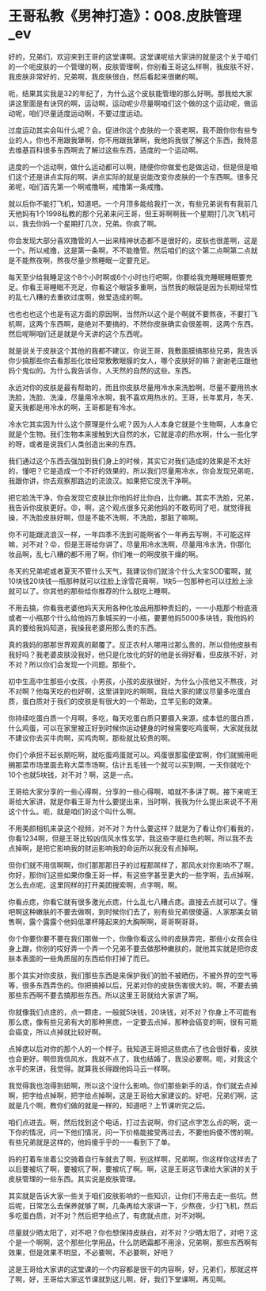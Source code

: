 # 王哥私教《男神打造》：008.皮肤管理_ev

好的，兄弟们，欢迎来到王哥的这堂课啊。这堂课呢给大家讲的就是这个关于咱们的一个呃皮肤的一个管理的啊，皮肤管理啊，你别看王哥这么样啊，我皮肤不好，我皮肤非常好的，兄弟啊，我皮肤很白，然后看起来很嫩的啊。

呃，结果其实我是32的年纪了，为什么这个皮肤能管理的那么好啊。那我给大家讲这里面是有诀窍的啊，运动啊，运动呢少尽量啊咱们这个做的这个运动呢，做运动呢，咱们尽量适度运动啊，不要过度运动。

过度运动其实会叫什么呢？会。促进你这个皮肤的一个衰老啊，我不跟你你有些专业的人，你也不用跟我犟啊，你不用跟我犟啊，我他妈我很了解这个东西，我特意去维基百科很多东西啊去了解过这些东西，适度的一个运动啊。

适度的一个运动啊，做什么运动都可以啊，随便你你做爱也是做运动，但是但是咱们这个还是讲点实际的啊，讲点实际的就是说能改变你皮肤的一个东西啊。很多兄弟呢，咱们首先第一个啊戒撸啊，戒撸第一条戒撸。

就以后你不能打飞机，知道吧。一个月顶多能给我打一次，有些兄弟说有有我前几天他妈有1个1998私教的那个兄弟来问王哥，但王哥啊啊我一个星期打几次飞机可以，我去你妈一个星期打几次，兄弟。你疯了啊。

你会发现大部分喜欢撸管的人一出来精神状态都不是很好的，皮肤也很差啊，这是一个。所以戒撸，这是第一条啊，不不能撸管。然后咱们的这个第二点啊第二点就是不能熬夜啊，熬夜尽量少熬睡眠一定要充足。

每天至少给我睡足这个8个小时啊或6个小时也行吧啊，你要给我充睡眠睡眠要充足。你看王哥睡眠不充足，你看这个眼袋多重啊，当然我的眼袋是因为长期经常性的乱七八糟的去重欲过度啊，做爱造成的啊。

也也也也这个也是有这方面的原因啊，当然所以这个是个啊就不要熬夜，不要打飞机啊，这两个东西啊，是绝对不要搞的，不然你皮肤确实会很差啊，这两个东西。然后呢啊咱们还是就是今天讲的这个东西呢。

就是说关于皮肤这个其他的我都不建议，你说王哥，我敷面膜搞那些兄弟，我告诉你少搞那些你去看那些化妆经常敷敷眼膜的女人，哪个皮肤好的嘛？谢谢老庄跟他妈个鬼似的。为什么我告诉你，人天然的自然的这些。东西。

永远对你的皮肤是最有帮助的，而且你皮肤尽量用冷水来洗脸啊，尽量不要用热水洗脸，洗脸、洗澡，尽量用冷水啊，我不喜欢用热水的。王哥，长年累月，冬天、夏天我都是用冷水的啊，王哥都是有冷水。

冷水它其实因为什么这个原理是什么呢？因为人人本身它就是个生物啊，人本身它就是个生物。我们生物本来接触到大自然的水，它就是凉的热水啊，什么一些化学的呀，或者是说我们人类创造出来的东西。

我们通过这个东西去强加到我们身上的时候，其实它对我们造成的效果是不太好的，懂吧？它是造成一个不好的效果的，所以我们尽量用冷水，你会发现兄弟呃，我跟你讲，你去观察那路边的流浪汉。如果把它皮洗干净啊。

把它脸洗干净，你会发现它皮肤比你他妈好比你白，比你嫩。其实不洗脸，兄弟，我告诉你皮肤更好。😡，啊，这个观点很多兄弟他妈的不敢苟同了吧，就觉得我操，不洗脸皮肤好啊，但是不能不洗啊，不洗脸，那脏了嘛啊。

你不可能跟流浪汉一样，一年四季不洗到可能啊省个一年再去写啊，不可能这样嘛，对不对？😡，但是王哥给你讲了，尽量用冷水洗啊，尽量用冷水洗，你那化妆品啊，乱七八糟的都不用了啊，你们唯一的啊皮肤干燥的啊。

冬天的兄弟呢或者夏天不管什么天气，我建议你们就涂个什么大宝SOD蜜啊，就10块钱20块钱一瓶那种就可以往脸上涂雪花膏啊，1块5一包那种也可以往脸上涂就可以了。你其他的那些给你推荐的什么就吃上睡啊。

不用去搞，你看我老婆他妈天天用各种化妆品用那种贵妇的，一一小瓶那个粉底液或者一小瓶那个什么给他妈万象城买的一小瓶，要要他妈5000多块钱，我他妈的真的要给我妈知道，我操我老婆用那么贵的东西。

真的我妈的那那世界观真的颠覆了。反正农村人哪用过那么贵的，所以但他皮肤有我好吗？我老婆皮肤没我好，他只是化妆化的好的他是长得好看，但皮肤不好，对不对？所以你们会发现一个问题。那些个。

初中生高中生那些小女孩，小男孩，小孩的皮肤很好，为什么小孩他又不熬夜，对不对啊？他每天吃的也好啊，这里讲到吃的啊啊，我给大家的建议尽量多吃蛋白质，蛋白质对于我们的皮肤是有很大的一个帮助，立竿见影的效果。

你持续吃蛋白质一个月啊，多吃，每天吃蛋白质只要摄入来源，成本低的蛋白质，什么鸡蛋，可以在家里被正好到时候你运动健身的时候需要吃鸡蛋啊，大家就我就不建议你去买牛肉啊，买鸡肉啊，那些就比较贵的啊。

你们个承担不起长期吃啊，就吃蛋鸡蛋就可以。鸡蛋很那蛮便宜啊，你们就搁用呃搁那菜市场里面去称大菜市场啊，估计五毛钱一个就可以买到啊，一天你就吃个10个也就5块钱，对不对？啊，这是一点。

王哥给大家分享的一些心得啊，分享的一些心得啊，咱就不多讲了啊。接下来呢王哥给大家讲，就是你看王哥为什么要提出来，当时啊，我我为什么提出来说不不用这个什么。呃，就是咱们的这个叫什么啊。

不用美颜相机来录这个视频，对不对？为什么要这样？就是为了看让你们看我的，你看1234啊，但是王哥比较凶信风水性玄学，我这些字是红色的啊，所以我不去点掉啊，是把它影响我的财运影响我的命运所以我没有点掉啊。

但你们就不用信啊啊，你们那那那日子的过程那屌样了，那风水对你影响不了啊，你好，那你们这些如果你像王哥一样，有这些字甚至更大的一些字啊，去点掉啊，怎么去点呢，这里同样的打开美团搜索啊，点字啊，啊。

你看点痣，你看它就有很多激光点痣，什么乱七八糟点痣。直接去点就可以了。懂吧啊这种嫩肤的不要去做啊，到时候你们去了，别有些兄弟很傻逼，人家那美女销售啊，露个露露个他妈低罩杯隆起来的大胸啊啊，哥哥啊哥哥。

你个你要你要不要在我们那做一个，你像你看这么帅的皮肤弄完，那些小女孩会往身上蹭，你别的哎好弄一个弄一个兄弟不要去做那种嫩肤的，就他其实就是把你皮肤本表面的一些角质层的东西给你打掉了而已。

那个其实对你皮肤，我们那些东西是来保护我们的脸不被晒伤，不被外界的空气等等，很多东西弄伤的。你把搞掉以后，兄弟对你的皮肤伤害很大的。啊，不要去搞那些东西啊不要去搞那些东西。所以这里王哥就给大家讲了啊。

你就像我们点痣的，点一颗痣，一般就5块钱，20块钱，对不对？你身上不可能有那么痣，像有些兄弟有大的那种黑痣，一定要去点掉，那种会癌变的啊，很有可能会癌变，所以点掉就比较好啊。

点掉痣以后对你的那个人的一个样子。我知道王哥把这些痣点了也会很好看，皮肤也会更好。啊但我信风水，我就不点了，我也结婚了，我没必要啊。呃，对我这个水平的来讲，我觉得。就算我长得跟他妈马云一样啊。

我觉得我也泡得到妞啊，所以这个没什么影响。你们那些新手的话，你们就去点掉啊，把字给点掉啊，把字给点掉啊，这是王哥给大家建议的。好吧，兄弟们啊，这就是几个啊，教你们做的就是一样的，知道吧？上节课听完之后。

咱们点进去。啊，然后找到这个电话，打过去说啊，你们这点字怎么点的啊，说一下你的情况，问一下他们情况，问一下价格能接受再过去，不要他妈傻不愣的啊。有些兄弟就是这样的，他妈傻乎乎的一一看到下了单。

妈的打着车坐着公交骑着自行车就去了啊，别这样啊，兄弟啊，你这样你这样去了以后要被坑了啊，要被坑了啊，要被坑了啊。啊，这是王哥这节课给大家讲的关于皮肤管理的一些东西。其实说是皮肤管理。

其实就是告诉大家一些关于咱们皮肤影响的一些知识，让你们不用去走一些坑。然后呢，日常怎么去保养就够了啊，几条再给大家讲一下，少熬夜，少打飞机，然后多吃蛋白质，对不对？然后把字给点了，有痣就点痣，对不对啊。

尽量就少晒太阳了，对不吧？你也想保持皮肤白，对不对？少晒太阳了，对吧？这个是一个啊啊，这个那些化学用品，什么防晒霜都不用涂，兄弟啊，那些东西啊有效果，但是效果不明显，不必要啊，不必要啊，好吧？

这是王哥给大家讲的这堂课的一个内容都是很干的内容啊，好，兄弟们，那就这样了啊，好，王哥给大家这节课就到这儿啊，好，我们下堂课啊，再见啊。

